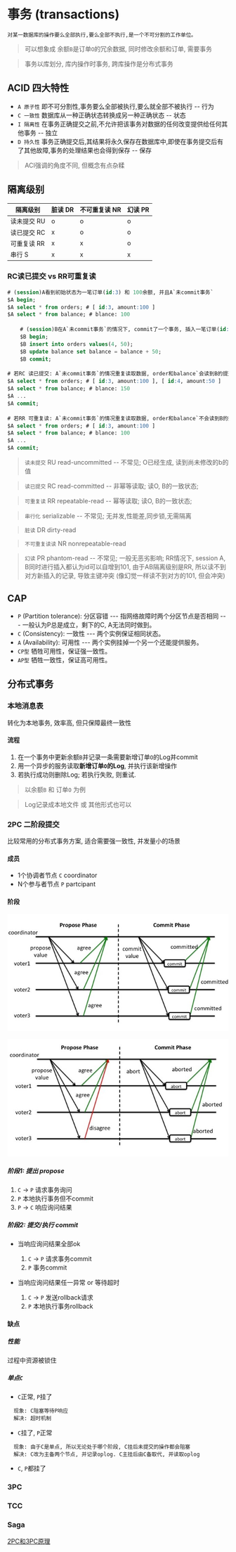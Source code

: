 # 事务 (transactions)  

    对某一数据库的操作要么全部执行,要么全部不执行,是一个不可分割的工作单位。

> 可以想象成 余额`B`是订单`O`的冗余数据, 同时修改余额和订单, 需要事务

> 事务以库划分, 库内操作时事务, 跨库操作是分布式事务

## ACID 四大特性  

- `A 原子性` 即不可分割性,事务要么全部被执行,要么就全部不被执行 -- 行为
- `C 一致性` 数据库从一种正确状态转换成另一种正确状态 -- 状态
- `I 隔离性` 在事务正确提交之前,不允许把该事务对数据的任何改变提供给任何其他事务 -- 独立
- `D 持久性` 事务正确提交后,其结果将永久保存在数据库中,即使在事务提交后有了其他故障,事务的处理结果也会得到保存 -- 保存

> ACI强调的角度不同, 但概念有点杂糅

## 隔离级别  

| 隔离级别    | 脏读 DR| 不可重复读 NR | 幻读 PR |
| ----------- | ---- | ---------- | ---- |
| 读未提交 RU | o    | o          | o    |
| 读已提交 RC | x    | o          | o    |
| 可重复读 RR | x    | x          | o    |
| 串行 S      | x    | x          | x    |

### RC读已提交 vs RR可重复读

```sql
# (session)A看到初始状态为一笔订单(id:3) 和 100余额, 并且A`未commit事务`
$A begin;
$A select * from orders; # [ id:3, amount:100 ]
$A select * from balance; # blance: 100

    # (session)B在A`未commit事务`的情况下, commit了一个事务, 插入一笔订单(id:4),同时增加50余额
    $B begin;
    $B insert into orders values(4, 50);
    $B update balance set balance = balance + 50;
    $B commit;

# 若RC 读已提交: A`未commit事务`的情况重复读取数据, order和balance`会读到B的提交`, 即被其他事务干扰
$A select * from orders; # [ id:3, amount:100 ], [ id:4, amount:50 ]
$A select * from balance; # blance: 150
$A ...
$A commit;

# 若RR 可重复读: A`未commit事务`的情况重复读取数据, order和balance`不会读到B的提交`, 即体现了事务的隔离性
$A select * from orders; # [ id:3, amount:100 ]
$A select * from balance; # blance: 100
$A ...
$A commit;
```

> `读未提交` RU read-uncommitted -- 不常见; O已经生成, 读到尚未修改的b的值

> `读已提交` RC read-committed -- 非幂等读取; 读O, B的一致状态;

> `可重复读` RR repeatable-read -- 幂等读取; 读O, B的一致状态;

> `串行化` serializable -- 不常见; 无并发,性能差,同步锁,无需隔离

> `脏读` DR dirty-read

> `不可重复读读` NR nonrepeatable-read

> `幻读` PR phantom-read -- 不常见; 一般无恶劣影响; RR情况下, session A, B同时进行插入都认为id可以自增到101, 由于AB隔离级别是RR, 所以读不到对方新插入的记录, 导致主键冲突 (像幻觉一样读不到对方的101, 但会冲突)

## CAP  

- `P` (Partition tolerance): 分区容错 --- 指网络故障时两个分区节点是否相同 --- 一般认为P总是成立，剩下的C, A无法同时做到。  
- `C` (Consistency): 一致性 --- 两个实例保证相同状态。
- `A` (Availability): 可用性 --- 两个实例挂掉一个另一个还能提供服务。
- `CP型` 牺牲可用性，保证强一致性。
- `AP型` 牺牲一致性，保证高可用性。

## 分布式事务

### 本地消息表

转化为本地事务, 效率高, 但只保障最终一致性

#### 流程

1. 在一个事务中更新余额`B`并记录一条需要新增订单`O`的Log并commit
2. 用一个异步的服务读取**新增订单`O`的Log**, 并执行该新增操作
3. 若执行成功则删除Log; 若执行失败, 则重试.

> 以余额`B` 和 订单`O` 为例

> Log记录成本地文件 或 其他形式也可以

### 2PC 二阶段提交

比较常用的分布式事务方案, 适合需要强一致性, 并发量小的场景

#### 成员

- 1个协调者节点 `C` coordinator
- N个参与者节点 `P` partcipant

#### 阶段

![img](res/2pc0.jpeg)

![img](res/2pc1.jpeg)

##### 阶段1: 提出 propose

  1. `C` -> `P` 请求事务询问
  2. `P` 本地执行事务但不commit
  3. `P` -> `C` 响应询问结果

##### 阶段2: 提交/执行 commit

- 当响应询问结果全部ok
  1. `C` -> `P` 请求事务commit
  2. `P` 事务commit

- 当响应询问结果任一异常 or 等待超时
  1. `C` -> `P` 发送rollback请求
  2. `P` 本地执行事务rollback

#### 缺点

##### 性能

过程中资源被锁住

##### 单点`C`

- `C`正常, `P`挂了

```bash
  现象: C阻塞等待P响应  
  解决: 超时机制
```

- `C`挂了, `P`正常

```bash
  现象: 由于C是单点, 所以无论处于哪个阶段, C挂后未提交的操作都会阻塞
  解决: C改为主备两个节点, 并记录oplog. C主挂后由C备取代, 并读取oplog
```

- `C`, `P`都挂了

### 3PC

### TCC

### Saga

[2PC和3PC原理](https://www.cnblogs.com/qdhxhz/p/11167025.html)
